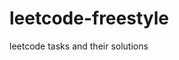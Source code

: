 # leetcode-freestyle

leetcode tasks and their solutions







































 




